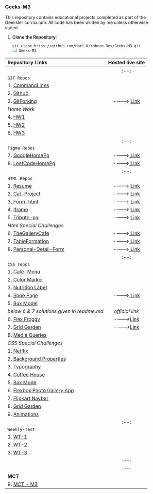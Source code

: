 ### Geeks-M3
This repository contains educational projects completed as part of the Geekster curriculum. All code has been written by me unless otherwise stated.
1. **Clone the Repository**:
    ```bash
    git clone https://github.com/Hari-Krishnan-Dev/Geeks-M3.git
    cd Geeks-M3
    ```


|**Repository Links**                 |    **Hosted live site**                                                          |
|:----------------------------------------------|:--------------------------------------------------------------------------------:|
|                                              |                                :--:|
|`GIT Repos`|
| 1. [CommandLines](./01-Git/1-CommandLines/)                   |                                |
| 2. [Github](./01-GIT/2-Github/)              | 
| 3. [GitForking](./01-GIT/3-GitForking/)              | ----> [Link](https://statuesque-creponne-81fcba.netlify.app/)
|*Home Work*|
| 4. [HW1](./01-GIT/4-GitBasicHW1/)              | 
| 5. [HW2](./01-GIT/5-GitHW2/)              | 
| 6. [HW3](./01-GIT/6-GitHW3/)              |
| |:--:|  
|`Figma Repos`|
| 7. [GoogleHomePg](./02-Figma/1-GoogleHmPg/)              | ---->[ Link](https://www.figma.com/proto/NOpbcE32FBt2WNZT7Wj4yV/GoogleHomePg?node-id=0-1&t=MaQBr7VS9PVpp8b3-1)|
| 8. [LeetCodeHomePg](./02-Figma/2-LeetCodeHmPg/)              | ---->[ Link](https://www.figma.com/proto/9K9g64sOraSAmp0Qrv2Lz5/LeecodeHmPg?page-id=0%3A1&node-id=4-2&p=f&viewport=9%2C326%2C0.53&t=CasOVWOf3tsxymlC-1&scaling=min-zoom&content-scaling=fixed)|
||:--:|
|`HTML Repos`|
| 1. [Resume](./03-HTML/1-Resume-Html/)                   | ----> [Link](https://resumeofhari.netlify.app/)                               |
| 2. [Cat-Project](./03-HTML/2-Cat-Project/)              | ----> [Link](https://cat-projects.netlify.app/)                                |
| 3. [Form-html](./03-HTML/3-Form-Html/)                   | ----> [ Link](https://formsimplee.netlify.app/)                                   |
| 4. [Iframe](./03-HTML/4-iframe/)                        | ----> [ Link](https://relaxed-lamington-851276.netlify.app/)                     |
| 5. [Tribute-pg](./03-HTML/5-tribute-pg/)                | ----> [ Link](https://splendid-cannoli-368d87.netlify.app/)                      |
|*Html Special Challenges*           |
| 6. [TheGalleryCafe](./03-HTML/6-theGalleryCafe/)        | ---->[ Link](https://curious-entremet-a6b227.netlify.app/)                      |
| 7. [TableFormation](./03-HTML/7-TableFormation/)        | ---->[ Link](https://tableformation.netlify.app/)                               |
| 8. [Personal-Detail-Form](./03-HTML/8-Personal-Detail-Form/) | ---->[ Link](https://personal-detail-form.netlify.app/)     |
||:--:|
|`CSS repos`|
| 1. [Cafe-Menu]()              |
| 2. [Color Marker]()              |
| 3. [Nutrition Label]()              |
| 4. [Shoe Page](./04-CSS/4-shoePage/)              | ---->[ Link](https://shoepageco.netlify.app/) |
| 5. [Box Model]()              |
|*below 6 & 7 solutions given in readme.md*| *official link*|
| 6. [Flex Froggy](./04-CSS/6-FlexFroggy/)              | ---->[Link](https://flexboxfroggy.com/) |
| 7. [Grid Garden](./04-CSS/8-GridGarden/)              | ---->[Link](https://codepip.com/games/grid-garden/)               |
| 8. [Media Queries]()              |
| *CSS Special Challenges*|
| 1. [Netflix]()              |
| 2. [Background Properties]()              |
| 3. [Typography]()              |
| 4. [Coffee House]()              |
| 5. [Box Mode]()              |
| 6. [Flexbox Photo Gallery App]()              |
| 7. [Flipkart Navbar]()              |
| 8. [Grid Garden](./04-CSS/8-GridGarden/)              |
| 9. [Animations]()              |
|            |:--:|
|`Weekly-Test`|
| 1. [WT-1](./05-WeeklyTest/1-WT/)              |
| 2. [WT-2](./05-WeeklyTest/2-WT/)              |
| 3. [WT-3](./05-WeeklyTest/3-WT/)              |
||:--:|
||:--:|
|**MCT**|
| 9. [MCT - M3](./06-MCT/)              |


